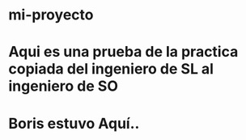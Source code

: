 # mi-proyecto
# Aqui es una prueba de la practica copiada del ingeniero de SL al ingeniero de SO
# Boris estuvo Aquí..
